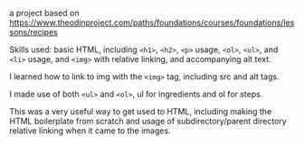 a project based on https://www.theodinproject.com/paths/foundations/courses/foundations/lessons/recipes

Skills used: basic HTML, including `<h1>`, `<h2>`, `<p>` usage, `<ol>`, `<ul>`, and `<li>` usage, and `<img>` with relative linking, and accompanying alt text.

I learned how to link to img with the `<img>` tag, including src and alt tags. 

I made use of both `<ul>` and `<ol>`, ul for ingredients and ol for steps.

This was a very useful way to get used to HTML, including making the HTML boilerplate from scratch and usage of subdirectory/parent directory relative linking when it came to the images.